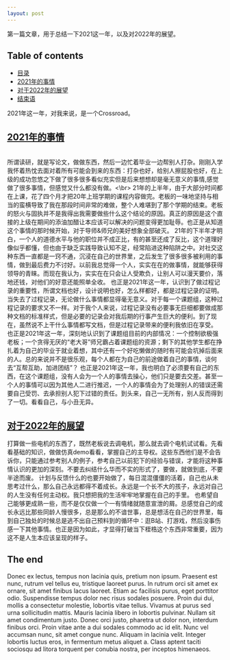 ```yaml
---
layout: post
---
```


第一篇文章，用于总结一下2021这一年，以及对2022年的展望。

## Table of contents
- [目录](#目录)
- [2021年的事情](#2021年的事情)
- [对于2022年的展望](#对于2022年的展望)
- [结束语](#结束语)

2021年这一年，对我来说，是一个Crossroad。

## [2021年的事情](#2021年的事情)

  <br/>所谓读研，就是写论文，做做东西，然后一边忙着毕业一边帮别人打杂。刚刚入学我怀着热忱去面对着所有可能会到来的东西：打杂也好，给别人擦屁股也好，在上级的成功忽悠之下做了很多很多看似充实但是后来想想却是毫无意义的事情,感觉做了很多事情，但感觉又什么都没有做。<\br>
   21年的上半年，由于大部分时间都在上课，花了四个月才把20年上班学期的课程内容做完。老板的一味地坚持与相当的蛮横导致了我在那段时间非常的难做，整个人难堪到了那个学期的结束。老板的怒火与固执并不是我得出我需要做些什么这个结论的原因。真正的原因是这个直接的上级在期间的添油加醋让本应该可以解决的问题变得更加耻辱。也正是从知道这个事情的那时候开始，对于导师&师兄的美好想象全部破灭。
  21年的下半年才明白，一个人的道德水平与他的职位并不成正比，有的甚至还成了反比，这个道理好像似乎都懂，但也由于缺乏实践导致认知不足，经常陷进这种陷阱之中。对社交这种东西一直都是一窍不通，沉浸在自己的世界里，之后发生了很多很多被利用的事情，做到最后费力不讨好。以前我总觉得一个人，实实在在的做事情，就能够获得领导的青睐。而现在我认为，实实在在只会让人受欺负，让别人可以漫天要价，落地还钱，对他们的好意还能照单全收。
   也正是2021年这一年，认识到了做过程记录的重要性，所谓文档也好，设计说明也好，怎么样都好，都是过程记录的证明。当失去了过程记录，无论做什么事情都显得毫无意义。对于每一个课题组，这种过程记录的要求又不一样。对于我个人来说，过程记录没有必要事无巨细都要做成那种文档的标准样式，但是必要的记录会对我后期的行事产生巨大的便利。到了现在，虽然说不上干什么事情都写文档，但是过程记录带来的便利我依旧在享受。
   也正是2021年这一年，深刻地认识到了课题组目前的内部情况：一个控制欲极强老板；一个贪得无厌的“老大哥”师兄霸占着课题组的资源；剩下的其他学生都在挣扎着为自己的毕业于就业着想，其中还有一个好吃懒做的随时有可能会坑掉后面来的人。总的来说并不是很乐观，每个人都在为自己的前途做着自己的事情，谈何去“互帮互助，加进团结”？
   也正是2021年这一年，我也明白了必须要有自己的东西，在这个课题组，没有人会为一个人的事情去操心，他们只是要去交差。甚至一个人的事情可以因为其他人二进行推迟，一个人的事情会为了处理别人的错误还需要自己受罚、去承担别人犯下过错的责任。到头来，自己一无所有，别人反而得到了一切。看看自己，与小丑无异。

## [对于2022年的展望](#对于2022年的展望)

   打算做一些电机的东西了，既然老板说去调电机，那么就去调个电机试试看。先看看基础的知识，做做仿真demo看看，掌握自己的主导权。这些东西他们是不会告诉你，只能通过参考别人的例子，参考自己以前犯下的经验与错误，才能将这种事情认识的更加的深刻。不要去纠结什么华而不实的形式了，要做，就做到底，不要半途而废。
   计划与反馈什么的也要开始做了，每日混混僵僵的活着，自己也从未思考过什么，那么自己永远都得不着成长。永远是一个长不大的孩子，永远对自己的人生没有任何主动权。我只想把我的生活牢牢地掌握在自己的手里。
   也希望自己能够更成熟一些，而不是仅仅做一个一有情绪就随意宣泄的屑。总感觉自己的成长永远比那些同龄人慢很多，总是那么的不谙世事，总是想活在自己的世界里，每到自己独处的时候总是逃不出自己预料到的循环中：逛B站、打游戏，然后没事伤感一下其他事情。也正是因为如此，才显得打破当下桎梏这个东西非常重要，因为这不是人生本应该呈现的样子。

## The end

Donec ex lectus, tempus non lacinia quis, pretium non ipsum. Praesent est nunc, rutrum vel tellus eu, tristique laoreet purus. In rutrum orci sit amet ex ornare, sit amet finibus lacus laoreet. Etiam ac facilisis purus, eget porttitor odio. Suspendisse tempus dolor nec risus sodales posuere. Proin dui dui, mollis a consectetur molestie, lobortis vitae tellus. Vivamus at purus sed urna sollicitudin mattis. Mauris lacinia libero in lobortis pulvinar. Nullam sit amet condimentum justo. Donec orci justo, pharetra ut dolor non, interdum finibus orci. Proin vitae ante a dui sodales commodo ac id elit. Nunc vel accumsan nunc, sit amet congue nunc. Aliquam in lacinia velit. Integer lobortis luctus eros, in fermentum metus aliquet a. Class aptent taciti sociosqu ad litora torquent per conubia nostra, per inceptos himenaeos.

